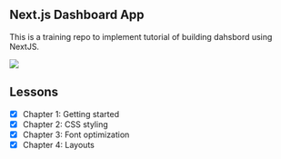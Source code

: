 ## Next.js Dashboard App

This is a training repo to implement tutorial of building dahsbord using NextJS.

<image src="./public/opengraph-image.png">


## Lessons

- [x] Chapter 1: Getting started
- [x] Chapter 2: CSS styling
- [x] Chapter 3: Font optimization
- [x] Chapter 4: Layouts